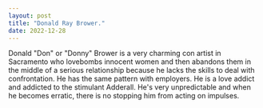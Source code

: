 ```yaml
---
layout: post
title: "Donald Ray Brower."
date: 2022-12-28
---
```


Donald "Don" or "Donny" Brower is a very charming con artist in Sacramento who lovebombs innocent women and then abandons them in the middle of a serious relationship because he lacks the skills to deal with confrontation. He has the same pattern with employers. He is a love addict and addicted to the stimulant Adderall. He's very unpredictable and when he becomes erratic, there is no stopping him from acting on impulses. 
